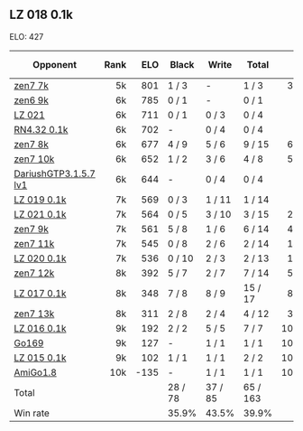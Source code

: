 ## LZ 018 0.1k ##

ELO: 427

Opponent | Rank | ELO | Black | Write | Total | Win rate
---------|-----:|----:|-------|-------|-------|-------:
[zen7 7k](zen7%207k.md) | 5k | 801 | 1 / 3 | - | 1 / 3 | 33.3%
[zen6 9k](zen6%209k.md) | 6k | 785 | 0 / 1 | - | 0 / 1 | 0.0%
[LZ 021](LZ%20021.md) | 6k | 711 | 0 / 1 | 0 / 3 | 0 / 4 | 0.0%
[RN4.32 0.1k](RN4.32%200.1k.md) | 6k | 702 | - | 0 / 4 | 0 / 4 | 0.0%
[zen7 8k](zen7%208k.md) | 6k | 677 | 4 / 9 | 5 / 6 | 9 / 15 | 60.0%
[zen7 10k](zen7%2010k.md) | 6k | 652 | 1 / 2 | 3 / 6 | 4 / 8 | 50.0%
[DariushGTP3.1.5.7 lv1](DariushGTP3.1.5.7%20lv1.md) | 6k | 644 | - | 0 / 4 | 0 / 4 | 0.0%
[LZ 019 0.1k](LZ%20019%200.1k.md) | 7k | 569 | 0 / 3 | 1 / 11 | 1 / 14 | 7.1%
[LZ 021 0.1k](LZ%20021%200.1k.md) | 7k | 564 | 0 / 5 | 3 / 10 | 3 / 15 | 20.0%
[zen7 9k](zen7%209k.md) | 7k | 561 | 5 / 8 | 1 / 6 | 6 / 14 | 42.9%
[zen7 11k](zen7%2011k.md) | 7k | 545 | 0 / 8 | 2 / 6 | 2 / 14 | 14.3%
[LZ 020 0.1k](LZ%20020%200.1k.md) | 7k | 536 | 0 / 10 | 2 / 3 | 2 / 13 | 15.4%
[zen7 12k](zen7%2012k.md) | 8k | 392 | 5 / 7 | 2 / 7 | 7 / 14 | 50.0%
[LZ 017 0.1k](LZ%20017%200.1k.md) | 8k | 348 | 7 / 8 | 8 / 9 | 15 / 17 | 88.2%
[zen7 13k](zen7%2013k.md) | 8k | 311 | 2 / 8 | 2 / 4 | 4 / 12 | 33.3%
[LZ 016 0.1k](LZ%20016%200.1k.md) | 9k | 192 | 2 / 2 | 5 / 5 | 7 / 7 | 100.0%
[Go169](Go169.md) | 9k | 127 | - | 1 / 1 | 1 / 1 | 100.0%
[LZ 015 0.1k](LZ%20015%200.1k.md) | 9k | 102 | 1 / 1 | 1 / 1 | 2 / 2 | 100.0%
[AmiGo1.8](AmiGo1.8.md) | 10k | -135 | - | 1 / 1 | 1 / 1 | 100.0%
Total | | | 28 / 78 | 37 / 85 | 65 / 163 | 
Win rate| | | 35.9% | 43.5% | 39.9% | 
